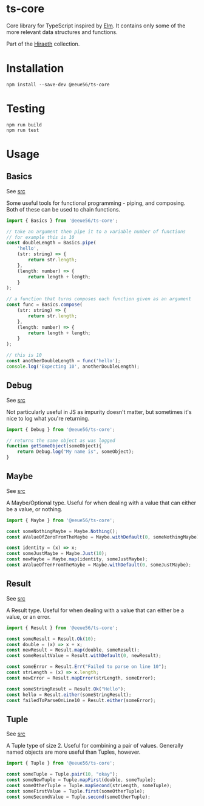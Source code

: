# ts-core

Core library for TypeScript inspired by [Elm](https://package.elm-lang.org/packages/elm/core/latest/). It contains only some of the more relevant data structures and functions.

Part of the [Hiraeth](https://github.com/eeue56/hiraeth) collection.

# Installation

```
npm install --save-dev @eeue56/ts-core
```

# Testing

```
npm run build
npm run test
```

# Usage

## Basics

See [src](src/lib/basics.ts)

Some useful tools for functional programming - piping, and composing. Both of these can be used to chain functions.

```javascript
import { Basics } from '@eeue56/ts-core';

// take an argument then pipe it to a variable number of functions
// for example this is 10
const doubleLength = Basics.pipe(
    'hello',
    (str: string) => {
        return str.length;
    },
    (length: number) => {
        return length + length;
    }
);

// a function that turns composes each function given as an argument
const func = Basics.compose(
    (str: string) => {
        return str.length;
    },
    (length: number) => {
        return length + length;
    }
);

// this is 10
const anotherDoubleLength = func('hello');
console.log('Expecting 10', anotherDoubleLength);
```

## Debug

See [src](src/lib/debug.ts)

Not particularly useful in JS as impurity doesn't matter, but sometimes it's nice to log what you're returning.

```javascript
import { Debug } from '@eeue56/ts-core';

// returns the same object as was logged
function getSomeObject(someObject){
    return Debug.log("My name is", someObject);
}
```

## Maybe

See [src](src/lib/maybe.ts)

A Maybe/Optional type. Useful for when dealing with a value that can either be a value, or nothing.


```javascript
import { Maybe } from '@eeue56/ts-core';

const someNothingMaybe = Maybe.Nothing();
const aValueOfZeroFromTheMaybe = Maybe.withDefault(0, someNothingMaybe);

const identity = (x) => x;
const someJustMaybe = Maybe.Just(10);
const newMaybe = Maybe.map(identity, someJustMaybe);
const aValueOfTenFromTheMaybe = Maybe.withDefault(0, someJustMaybe);

```

## Result

See [src](src/lib/result.ts)

A Result type. Useful for when dealing with a value that can either be a value, or an error.


```javascript
import { Result } from '@eeue56/ts-core';

const someResult = Result.Ok(10);
const double = (x) => x + x;
const newResult = Result.map(double, someResult);
const someResultValue = Result.withDefault(0, newResult);

const someError = Result.Err("Failed to parse on line 10");
const strLength = (x) => x.length;
const newError = Result.mapError(strLength, someError);

const someStringResult = Result.Ok("Hello");
const hello = Result.either(someStringResult);
const failedToParseOnLine10 = Result.either(someError);
```

## Tuple

See [src](src/lib/tuple.ts)

A Tuple type of size 2. Useful for combining a pair of values. Generally named objects are more useful than Tuples, however.


```javascript
import { Tuple } from '@eeue56/ts-core';

const someTuple = Tuple.pair(10, "okay");
const someNewTuple = Tuple.mapFirst(double, someTuple);
const someOtherTuple = Tuple.mapSecond(strLength, someTuple);
const someFirstValue = Tuple.first(someOtherTuple);
const someSecondValue = Tuple.second(someOtherTuple);
```